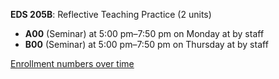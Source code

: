 **EDS 205B**: Reflective Teaching Practice (2 units)

- **A00** (Seminar) at 5:00 pm–7:50 pm on Monday at   by staff
- **B00** (Seminar) at 5:00 pm–7:50 pm on Thursday at   by staff

[Enrollment numbers over time](./EDS205B.tsv)
